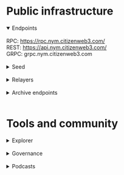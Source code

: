 # Public infrastructure 

<details open>
  <summary>Endpoints</summary>
  <br>
  RPC: <a href="https://rpc.nym.citizenweb3.com/">https://rpc.nym.citizenweb3.com/</a><br>
  REST: <a href="https://api.nym.citizenweb3.com/">https://api.nym.citizenweb3.com/</a><br>
  GRPC: <span title="GRPC" class="text-nowrap text-base text-primary hover:font-semibold cursor-pointer" text="grpc.nym.citizenweb3.com">grpc.nym.citizenweb3.com</span>
</details>
<br>
<details>
  <summary>Seed</summary>
853895754a25d5a09617f304fc1b43e1645c9fa1@78.46.79.242:19056
</details>
<br>
<details>
  <summary>Relayers</summary>
</details>
<br>
<details>
  <summary>Archive endpoints</summary>
  RPC: <br>
  API: <br>
  GRPC: <br>
</details>
<br>

# Tools and community

<details>
  <summary>Explorer</summary>
  <a href="https://validatorinfo.com/networks">Validator Info</a><br>
</details>
<br>
<details>
  <summary>Governance</summary>
  <a href="https://nym.explorers.guru/proposals">Voting History</a><br>
</details>
<br>
<details>
  <summary>Podcasts</summary>
  <a href="https://www.citizenweb3.com/ian">Nothing is Unbreakable, Orchestrators and Politicians with PFC Ian</a><br>
  <a href="https://www.citizenweb3.com/monero">War on Privacy, Blockchain surveillance and Bitcoin WP with Francisco Cabanas</a><br>
  <a href="https://www.citizenweb3.com/mathnodes">Monopoly on Privacy, Passive Income and Community with FreQniK</a><br>
  <a href="https://www.citizenweb3.com/bronbro">Validator Tools and the Importance of Anonymity with the Bros</a><br>
  <a href="https://www.citizenweb3.com/isaaczarb">Hardware, Data Centers and Life Cycles with Isaac Zarb</a><br>
  <a href="https://www.citizenweb3.com/jaya">Privacy, Drone Strikes and Systemic Corruption with Jaya Klara Brekke</a><br>
  <a href="https://www.citizenweb3.com/orbitalapes">NFT, Blockchain Gaming and Validating with CO</a><br>
  <a href="https://www.citizenweb3.com/darkfi">Digital Dictatorship, DeFi and Social Credit with Amir Taaki</a><br>
  <a href="https://www.citizenweb3.com/peng-tendermint">Management, power abuse and naming with Peng Zhong</a><br>
</details>
